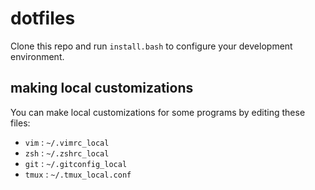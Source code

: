 dotfiles
========

Clone this repo and run `install.bash` to configure your development environment.

making local customizations
---------------------------

You can make local customizations for some programs by editing these files:
* `vim` : `~/.vimrc_local`
* `zsh` : `~/.zshrc_local`
* `git` : `~/.gitconfig_local`
* `tmux` : `~/.tmux_local.conf`
